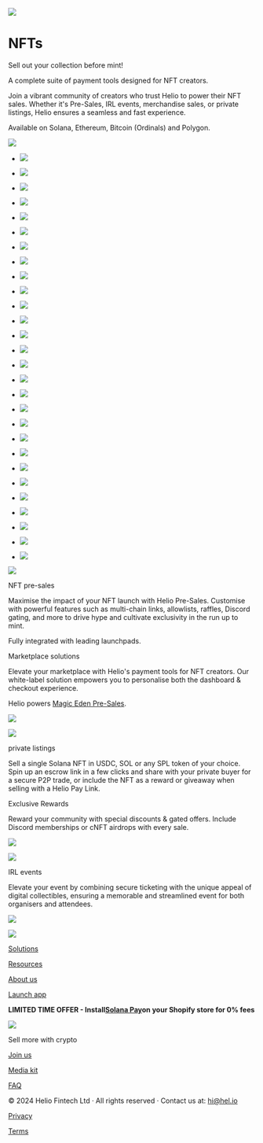 ![](https://framerusercontent.com/images/D3QrekqrIo5Q5f3LZ6T7N9jvOpg.png)

# **NFTs**

Sell out your collection before mint!

A complete suite of payment tools designed for NFT creators.

Join a vibrant community of creators who trust Helio to power their NFT sales.
Whether it's Pre-Sales, IRL events, merchandise sales, or private listings,
Helio ensures a seamless and fast experience.

Available on Solana, Ethereum, Bitcoin (Ordinals) and Polygon.

![](https://framerusercontent.com/images/ZlM5GGAM2kO4oFGta6DDjnEOAQ.png)

  * ![](https://framerusercontent.com/images/oCCHel8z2kTtOvmiTR50aVO9e8.png)

  * ![](https://framerusercontent.com/images/ozsR77luVzLQ9zWbjdISdikGTI.png)

  * ![](https://framerusercontent.com/images/77XnAUcyCdZN89NPlnCocKMLFYE.png)

  * ![](https://framerusercontent.com/images/bcJ1hN1B3pnpDIZvlC7hnBgJ9c.png)

  * ![](https://framerusercontent.com/images/ivAgrmKibRpI6xhXUMuRrfXsUc.png)

  * ![](https://framerusercontent.com/images/1bJSwnGQv1KYCzfE1kdhTWkD2I.png)

  * ![](https://framerusercontent.com/images/h8RYiOoxvJNhiXodIFd6Z479oNQ.png)

  * ![](https://framerusercontent.com/images/oCCHel8z2kTtOvmiTR50aVO9e8.png)

  * ![](https://framerusercontent.com/images/ozsR77luVzLQ9zWbjdISdikGTI.png)

  * ![](https://framerusercontent.com/images/77XnAUcyCdZN89NPlnCocKMLFYE.png)

  * ![](https://framerusercontent.com/images/bcJ1hN1B3pnpDIZvlC7hnBgJ9c.png)

  * ![](https://framerusercontent.com/images/ivAgrmKibRpI6xhXUMuRrfXsUc.png)

  * ![](https://framerusercontent.com/images/1bJSwnGQv1KYCzfE1kdhTWkD2I.png)

  * ![](https://framerusercontent.com/images/h8RYiOoxvJNhiXodIFd6Z479oNQ.png)

  * ![](https://framerusercontent.com/images/oCCHel8z2kTtOvmiTR50aVO9e8.png)

  * ![](https://framerusercontent.com/images/ozsR77luVzLQ9zWbjdISdikGTI.png)

  * ![](https://framerusercontent.com/images/77XnAUcyCdZN89NPlnCocKMLFYE.png)

  * ![](https://framerusercontent.com/images/bcJ1hN1B3pnpDIZvlC7hnBgJ9c.png)

  * ![](https://framerusercontent.com/images/ivAgrmKibRpI6xhXUMuRrfXsUc.png)

  * ![](https://framerusercontent.com/images/1bJSwnGQv1KYCzfE1kdhTWkD2I.png)

  * ![](https://framerusercontent.com/images/h8RYiOoxvJNhiXodIFd6Z479oNQ.png)

  * ![](https://framerusercontent.com/images/oCCHel8z2kTtOvmiTR50aVO9e8.png)

  * ![](https://framerusercontent.com/images/ozsR77luVzLQ9zWbjdISdikGTI.png)

  * ![](https://framerusercontent.com/images/77XnAUcyCdZN89NPlnCocKMLFYE.png)

  * ![](https://framerusercontent.com/images/bcJ1hN1B3pnpDIZvlC7hnBgJ9c.png)

  * ![](https://framerusercontent.com/images/ivAgrmKibRpI6xhXUMuRrfXsUc.png)

  * ![](https://framerusercontent.com/images/1bJSwnGQv1KYCzfE1kdhTWkD2I.png)

  * ![](https://framerusercontent.com/images/h8RYiOoxvJNhiXodIFd6Z479oNQ.png)

![](https://framerusercontent.com/images/sUy9yT51n3oV2AQCerfzWLUag.png)

NFT pre-sales

Maximise the impact of your NFT launch with Helio Pre-Sales. Customise with
powerful features such as multi-chain links, allowlists, raffles, Discord
gating, and more to drive hype and cultivate exclusivity in the run up to
mint.

  

Fully integrated with leading launchpads.

Marketplace solutions

Elevate your marketplace with Helio's payment tools for NFT creators. Our
white-label solution empowers you to personalise both the dashboard & checkout
experience.  
  
Helio powers [Magic Eden Pre-Sales](https://presale.magiceden.io/).

![](https://framerusercontent.com/images/uGZqEa5FwZOqW1BcLQ40lLs9pY.png)

![](https://framerusercontent.com/images/Q3S7ASWMKKWQlhifr92yRmAnXQ.png)

private listings

Sell a single Solana NFT in USDC, SOL or any SPL token of your choice. Spin up
an escrow link in a few clicks and share with your private buyer for a secure
P2P trade, or include the NFT as a reward or giveaway when selling with a
Helio Pay Link.

Exclusive Rewards

Reward your community with special discounts & gated offers. Include Discord
memberships or cNFT airdrops with every sale.

![](https://framerusercontent.com/images/lSWwgVSUWHP6lbTg1hH8vyM7RsY.png)

![](https://framerusercontent.com/images/ewwdZAVLG8T9HCXUpAnmpkSmhio.png)

IRL events

Elevate your event by combining secure ticketing with the unique appeal of
digital collectibles, ensuring a memorable and streamlined event for both
organisers and attendees.

![](https://framerusercontent.com/images/9DuE3kqLOjvjqUQAcIT7BaFhZA.png)

![](https://framerusercontent.com/images/rMcvpbM9V4d9ZJKYAmVj4fMNKy0.png)

[](../)

[Solutions](./nfts)

[Resources](../customer-stories)

[About us](../aboutus)

[](https://twitter.com/helio_pay)[](https://discord.gg/helio)

[Launch app](https://app.hel.io)

**LIMITED TIME OFFER - Install**[**Solana
Pay**](https://apps.shopify.com/solana-pay)**on your Shopify store for 0%
fees**

![](https://framerusercontent.com/images/oarCGpprH8syJ4fQx7CtlQQOGw.png)

[](../)

Sell more with crypto

[Join us](https://join.hel.io/)

[Media kit](../media-kit)

[FAQ](https://docs.hel.io/introduction/welcome-to-helio)

[](https://docs.hel.io/)[](https://twitter.com/helio_pay)[](https://www.linkedin.com/company/heliopay/)[](https://blog.hel.io/)[](https://discord.gg/helio)

© 2024 Helio Fintech Ltd · All rights reserved · Contact us at: hi@hel.io

[Privacy](https://info.docs.hel.io/privacy)

[Terms](https://info.docs.hel.io/terms-of-service)

